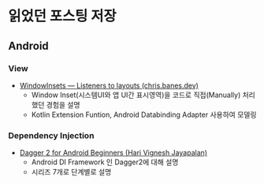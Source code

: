 # 읽었던 포스팅 저장


## Android
### View
 * [WindowInsets — Listeners to layouts (chris.banes.dev)][window-insets] 
   - Window Inset(시스템UI와 앱 UI간 표시영역)을 코드로 직접(Manually) 처리했던 경험을 설명
   - Kotlin Extension Funtion, Android Databinding Adapter 사용하여 모델링

### Dependency Injection
 * [Dagger 2 for Android Beginners (Hari Vignesh Jayapalan)][dagger2-for-android-beginner] 
   - Android DI Framework 인 Dagger2에 대해 설명
   - 시리즈 7개로 단계별로 설명

 [window-insets]: https://chris.banes.dev/2019/04/12/insets-listeners-to-layouts/\
 [dagger2-for-android-beginner]: https://medium.com/@harivigneshjayapalan/dagger-2-for-android-beginners-introduction-be6580cb3edb
